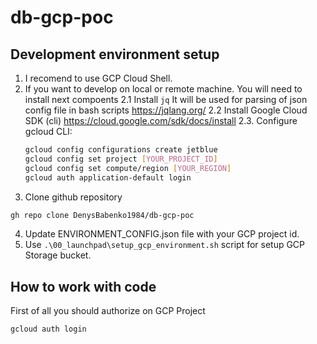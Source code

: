 # db-gcp-poc

## Development environment setup

1. I recomend to use GCP Cloud Shell.
2. If you want to develop on local or remote machine. You will need to install next compoents
    2.1 Install `jq` It will be used for parsing of json config file in bash scripts https://jqlang.org/
    2.2 Install Google Cloud SDK (cli) https://cloud.google.com/sdk/docs/install
    2.3. Configure gcloud CLI:
   ```bash
   gcloud config configurations create jetblue
   gcloud config set project [YOUR_PROJECT_ID]
   gcloud config set compute/region [YOUR_REGION]
   gcloud auth application-default login
   ```
3. Clone github repository
```bash
gh repo clone DenysBabenko1984/db-gcp-poc
```
4. Update ENVIRONMENT_CONFIG.json file with your GCP project id.
5. Use `.\00_launchpad\setup_gcp_environment.sh` script for setup GCP Storage bucket.



## How to work with code

First of all you should authorize on GCP Project

```bash
gcloud auth login
```